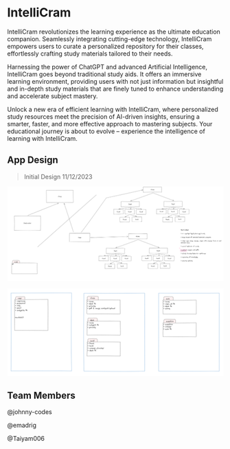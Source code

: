 # IntelliCram

IntelliCram revolutionizes the learning experience as the ultimate education companion. Seamlessly integrating cutting-edge technology, IntelliCram empowers users to curate a personalized repository for their classes, effortlessly crafting study materials tailored to their needs.

Harnessing the power of ChatGPT and advanced Artificial Intelligence, IntelliCram goes beyond traditional study aids. It offers an immersive learning environment, providing users with not just information but insightful and in-depth study materials that are finely tuned to enhance understanding and accelerate subject mastery.

Unlock a new era of efficient learning with IntelliCram, where personalized study resources meet the precision of AI-driven insights, ensuring a smarter, faster, and more effective approach to mastering subjects. Your educational journey is about to evolve – experience the intelligence of learning with IntelliCram.

## App Design

> Initial Design 11/12/2023

![Image of initial workflow](flow_1.png)

![Image of model outlines](models.png)

## Team Members

@johnny-codes

@emadrig

@Taiyam006
